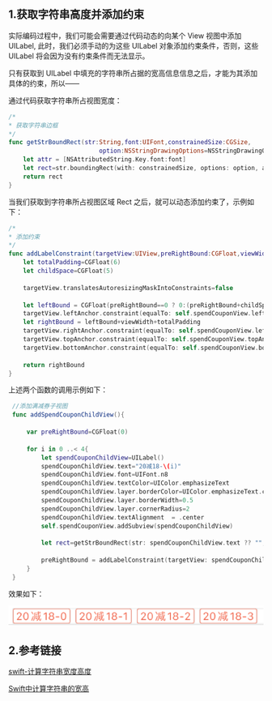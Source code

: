 ## 1.获取字符串高度并添加约束

实际编码过程中，我们可能会需要通过代码动态的向某个 View 视图中添加 UILabel, 此时，我们必须手动的为这些 UILabel 对象添加约束条件，否则，这些 UILabel 将会因为没有约束条件而无法显示。

只有获取到 UILabel 中填充的字符串所占据的宽高信息信息之后，才能为其添加具体的约束，所以——

通过代码获取字符串所占视图宽度：

```swift
/*
* 获取字符串边框
*/
func getStrBoundRect(str:String,font:UIFont,constrainedSize:CGSize,
                         option:NSStringDrawingOptions=NSStringDrawingOptions.usesLineFragmentOrigin)->CGRect{
    let attr = [NSAttributedString.Key.font:font]
    let rect=str.boundingRect(with: constrainedSize, options: option, attributes:attr , context: nil)
    return rect
}
```

当我们获取到字符串所占视图区域 Rect 之后，就可以动态添加约束了，示例如下：

```swift
/*
* 添加约束
*/
func addLabelConstraint(targetView:UIView,preRightBound:CGFloat,viewWidth:CGFloat)->CGFloat{
    let totalPadding=CGFloat(6)
    let childSpace=CGFloat(5)
    
    targetView.translatesAutoresizingMaskIntoConstraints=false
    
    let leftBound = CGFloat(preRightBound==0 ? 0:(preRightBound+childSpace))
    targetView.leftAnchor.constraint(equalTo: self.spendCouponView.leftAnchor, constant: leftBound).isActive=true
    let rightBound = leftBound+viewWidth+totalPadding
    targetView.rightAnchor.constraint(equalTo: self.spendCouponView.leftAnchor, constant: rightBound).isActive=true
    targetView.topAnchor.constraint(equalTo: self.spendCouponView.topAnchor, constant: 0).isActive=true
    targetView.bottomAnchor.constraint(equalTo: self.spendCouponView.bottomAnchor, constant: 0).isActive=true
    
    return rightBound
}
```

上述两个函数的调用示例如下：

```swift
 //添加满减券子视图
 func addSpendCouponChildView(){
     
     var preRightBound=CGFloat(0)
     
     for i in 0 ..< 4{
         let spendCouponChildView=UILabel()
         spendCouponChildView.text="20减18-\(i)"
         spendCouponChildView.font=UIFont.n8
         spendCouponChildView.textColor=UIColor.emphasizeText
         spendCouponChildView.layer.borderColor=UIColor.emphasizeText.cgColor
         spendCouponChildView.layer.borderWidth=0.5
         spendCouponChildView.layer.cornerRadius=2
         spendCouponChildView.textAlignment  = .center
         self.spendCouponView.addSubview(spendCouponChildView)

         let rect=getStrBoundRect(str: spendCouponChildView.text ?? "",font: spendCouponChildView.font, constrainedSize: CGSize(width: spendCouponView.width,height:15 ))

         preRightBound = addLabelConstraint(targetView: spendCouponChildView, preRightBound: preRightBound, viewWidth: rect.width)
     }
 }
```

效果如下：

![](pics/2-1-动态添加Label.png)

## 2.参考链接

[swift-计算字符串宽度高度](https://www.jianshu.com/p/f08328e0aa50)

[Swift中计算字符串的宽高](https://www.jianshu.com/p/e71b6c4a0563)